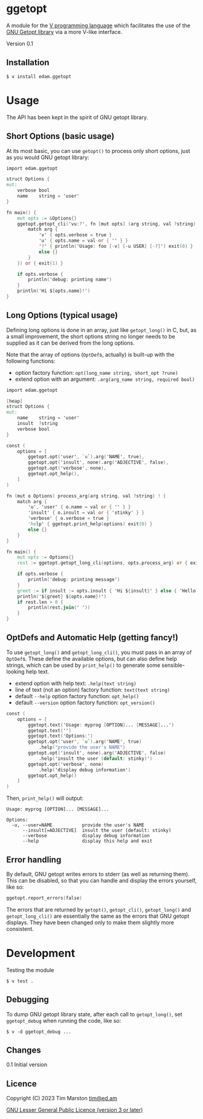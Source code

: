 ggetopt
=======

A module for the [V programming language] which facilitates the use of the
[GNU Getopt library] via a more V-like interface.

Version 0.1

Installation
------------

``` Shell
$ v install edam.ggetopt
```

Usage
=====

The API has been kept in the spirit of GNU getopt library.

Short Options (basic usage)
---------------------------

At its most basic, you can use `getopt()` to process only short options, just as
you would GNU getopt library:

``` V
import edam.ggetopt

struct Options {
mut:
	verbose bool
	name    string = 'user'
}

fn main() {
	mut opts := &Options{}
	ggetopt.getopt_cli('vu:?', fn [mut opts] (arg string, val ?string) ! {
		match arg {
			'v' { opts.verbose = true }
			'u' { opts.name = val or { '' } }
			'?' { println('Usage: foo [-v] [-u USER] [-?]') exit(0) }
			else {}
		}
	}) or { exit(1) }

	if opts.verbose {
		println('debug: printing name')
	}
	println('Hi ${opts.name}!')
}
```

Long Options (typical usage)
----------------------------

Defining long options is done in an array, just like `getopt_long()` in C, but,
as a small improvement, the short options string no longer needs to be supplied
as it can be derived from the long options.

Note that the array of options (`OptDef`s, actually) is built-up with the
following functions:
* option factory function: `opt(long_name string, short_opt ?rune)`
* extend option with an argument: `.arg(arg_name string, required bool)`

``` V
import edam.ggetopt

[heap]
struct Options {
mut:
	name    string = 'user'
	insult  ?string
	verbose bool
}

const (
	options = [
		ggetopt.opt('user', `u`).arg('NAME', true),
		ggetopt.opt('insult', none).arg('ADJECTIVE', false),
		ggetopt.opt('verbose', none),
		ggetopt.opt_help(),
	]
)

fn (mut o Options) process_arg(arg string, val ?string) ! {
	match arg {
		'u', 'user' { o.name = val or { '' } }
		'insult' { o.insult = val or { 'stinky' } }
		'verbose' { o.verbose = true }
		'help' { ggetopt.print_help(options) exit(0) }
		else {}
	}
}

fn main() {
	mut opts := Options{}
	rest := ggetopt.getopt_long_cli(options, opts.process_arg) or { exit(1) }

	if opts.verbose {
		println('debug: printing message')
	}
	greet := if insult := opts.insult { 'Hi ${insult}' } else { 'Hello' }
	println('${greet} ${opts.name}!')
	if rest.len > 0 {
		println(rest.join(' '))
	}
}
```

OptDefs and Automatic Help (getting fancy!)
-------------------------------------------

To use `getopt_long()` and `getopt_long_cli()`, you must pass in an array of
`OptDef`s.  These define the available options, but can also define help
strings, which can be used by `print_help()` to generate some sensible-looking
help text.

* extend option with help text: `.help(text string)`
* line of text (not an option) factory function: `text(text string)`
* default `--help` option factory function: `opt_help()`
* default `--version` option factory function: `opt_version()`

``` V
const (
    options = [
        ggetopt.text('Usage: myprog [OPTION]... [MESSAGE]...')
        ggetopt.text('')
		ggetopt.text('Options:')
        ggetopt.opt('user', `u`).arg('NAME', true)
            .help("provide the user's NAME")
        ggetopt.opt('insult', none).arg('ADJECTIVE', false)
            .help('insult the user (default: stinky)')
        ggetopt.opt('verbose', none)
            .help('display debug information')
        ggetopt.opt_help()
    ]
)
```

Then, `print_help()` will output:

```
Usage: myprog [OPTION]... [MESSAGE]...

Options:
  -u, --user=NAME           provide the user's NAME
      --insult[=ADJECTIVE]  insult the user (default: stinky)
      --verbose             display debug information
      --help                display this help and exit
```

Error handling
--------------

By default, GNU getopt writes errors to stderr (as well as returning them).
This can be disabled, so that you can handle and display the errors yourself,
like so:

``` V
ggetopt.report_errors(false)
```

The errors that are returned by `getopt()`, `getopt_cli()`, `getopt_long()` and
`getopt_long_cli()` are essentially the same as the errors that GNU getopt
displays.  They have been changed only to make them slightly more consistent.

Development
===========

Testing the module

``` shell
$ v test .
```

Debugging
---------

To dump GNU getopt library state, after each call to `getopt_long()`, set
`ggetopt_debug` when running the code, like so:

``` shell
$ v -d ggetopt_debug ...
```

Changes
-------

0.1 Initial version

Licence
-------

Copyright (C) 2023 Tim Marston <tim@ed.am>

[GNU Lesser General Public Licence (version 3 or later)](../master/LICENCE)



[V programming language]: http://vlang.io
[GNU Getopt library]: https://www.gnu.org/software/libc/manual/html_node/Getopt.html
